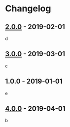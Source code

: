 # Changelog

## [2.0.0] - 2019-02-01

d

## [3.0.0] - 2019-03-01

c

## 1.0.0 - 2019-01-01

e

## [4.0.0] - 2019-04-01

b

[2.0.0]: https://github.com/test/test/compare/v1.0.0...v2.0.0

[3.0.0]: https://github.com/test/test/compare/v2.0.0...v3.0.0

[4.0.0]: https://github.com/test/test/compare/v3.0.0...v4.0.0
